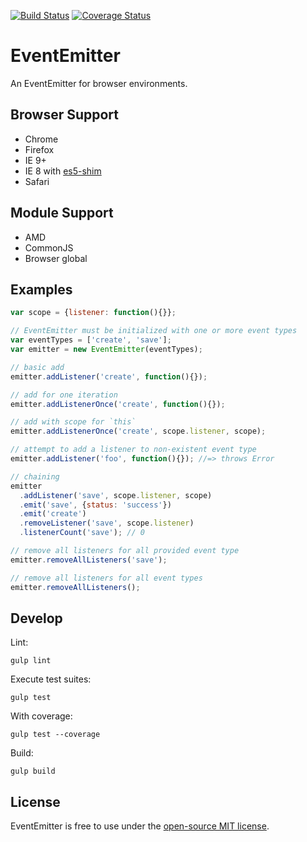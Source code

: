 [![Build Status](https://travis-ci.org/r-park/event-emitter.svg?branch=master)](https://travis-ci.org/r-park/event-emitter)
[![Coverage Status](https://coveralls.io/repos/r-park/event-emitter/badge.svg)](https://coveralls.io/r/r-park/event-emitter)
# EventEmitter
An EventEmitter for browser environments.

## Browser Support
- Chrome 
- Firefox 
- IE 9+ 
- IE 8 with [es5-shim](https://github.com/es-shims/es5-shim)
- Safari

## Module Support
- AMD
- CommonJS
- Browser global

## Examples
```javascript
var scope = {listener: function(){}};

// EventEmitter must be initialized with one or more event types
var eventTypes = ['create', 'save'];
var emitter = new EventEmitter(eventTypes);

// basic add
emitter.addListener('create', function(){});

// add for one iteration
emitter.addListenerOnce('create', function(){});

// add with scope for `this`
emitter.addListenerOnce('create', scope.listener, scope);

// attempt to add a listener to non-existent event type
emitter.addListener('foo', function(){}); //=> throws Error

// chaining
emitter
  .addListener('save', scope.listener, scope)
  .emit('save', {status: 'success'})
  .emit('create')
  .removeListener('save', scope.listener)
  .listenerCount('save'); // 0

// remove all listeners for all provided event type
emitter.removeAllListeners('save');

// remove all listeners for all event types
emitter.removeAllListeners();
```

## Develop
Lint:
```
gulp lint
```
Execute test suites:
```
gulp test
```
With coverage:
```
gulp test --coverage
```
Build:
```
gulp build
```

## License
EventEmitter is free to use under the [open-source MIT license](https://github.com/r-park/event-emitter/blob/master/LICENSE).
